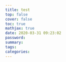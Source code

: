 ```yaml
---
title: test
top: false
cover: false
toc: true
mathjax: true
date: 2020-03-31 09:23:02
password:
summary:
tags:
categories:
---
```

